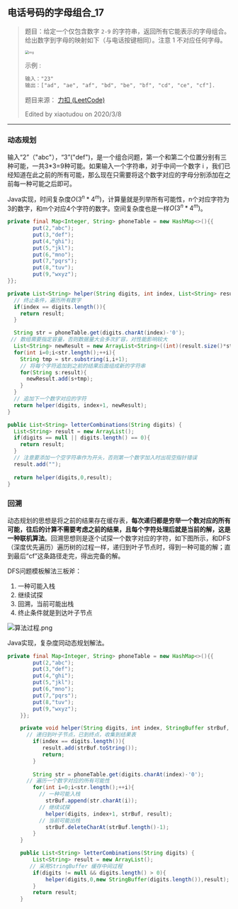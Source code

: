 ## 电话号码的字母组合_17

> 题目：给定一个仅包含数字 `2-9` 的字符串，返回所有它能表示的字母组合。给出数字到字母的映射如下（与电话按键相同）。注意 1 不对应任何字母。
>
> <img src="http://coco66.info:88/leetcode/picture/17_telephone_keypad.png" alt="img" style="zoom:50%;" />
>
> 示例 :
>
> ```txt
> 输入："23"
> 输出：["ad", "ae", "af", "bd", "be", "bf", "cd", "ce", "cf"].
> ```
>
> 题目来源： [力扣 (LeetCode)](https://leetcode-cn.com/problems/letter-combinations-of-a-phone-number/)
>
> Edited by xiaotudou on 2020/3/8

----

### 动态规划

输入“2”（"abc"），“3”("def")，是一个组合问题，第一个和第二个位置分别有三种可能，一共3*3=9种可能。如果输入一个字符串，对于中间一个数字 i ，我们已经知道在此之前的所有可能，那么现在只需要将这个数字对应的字母分别添加在之前每一种可能之后即可。

Java实现，时间复杂度$O(3^n*4^m)$，计算量就是列举所有可能性，n个对应字符为3的数字，和m个对应4个字符的数字。空间复杂度也是一样$O(3^n*4^m)$。

```java
private final Map<Integer, String> phoneTable = new HashMap<>(){{
        put(2,"abc");
        put(3,"def");
        put(4,"ghi");
        put(5,"jkl");
        put(6,"mno");
        put(7,"pqrs");
        put(8,"tuv");
        put(9,"wxyz");
}};

private List<String> helper(String digits, int index, List<String> result){
  // 终止条件，遍历所有数字
  if(index == digits.length()){
    return result;
  }

  String str = phoneTable.get(digits.charAt(index)-'0');
 // 数组需要指定容量，否则数据量大会多次扩容，对性能影响较大
  List<String> newResult = new ArrayList<String>((int)(result.size()*str.length()/0.75));
  for(int i=0;i<str.length();++i){
    String tmp = str.substring(i,i+1);
    // 将每个字符追加到之前的结果后面组成新的字符串
    for(String s:result){
      newResult.add(s+tmp);
    }
  }
  // 追加下一个数字对应的字符
  return helper(digits, index+1, newResult);
}

public List<String> letterCombinations(String digits) {
  List<String> result = new ArrayList();
  if(digits == null || digits.length() == 0){
    return result;
  }
  // 注意要添加一个空字符串作为开头，否则第一个数字加入时出现空指针错误
  result.add("");
  
  return helper(digits,0,result);
}
```

### 回溯

动态规划的思想是将之前的结果存在缓存表，**每次递归都是穷举一个数对应的所有可能，往后的计算不需要考虑之前的结果，且每个字符处理后就是当前的解，这是一种联机算法**。回溯思想则是逐个试探一个数字对应的字符，如下图所示，和DFS（深度优先遍历）遍历树的过程一样，递归到叶子节点时，得到一种可能的解；直到最后“cf”这条路径走完，得出完备的解。

DFS问题模板解法三板斧：  
1. 一种可能入栈 
2.  继续试探 
3. 回溯，当前可能出栈
4. 终止条件就是到达叶子节点

![算法过程.png](http://coco66.info:88/leetcode/picture/17_tree.png)

Java实现，复杂度同动态规划解法。

```java
private final Map<Integer, String> phoneTable = new HashMap<>(){{
        put(2,"abc");
        put(3,"def");
        put(4,"ghi");
        put(5,"jkl");
        put(6,"mno");
        put(7,"pqrs");
        put(8,"tuv");
        put(9,"wxyz");
    }};

    private void helper(String digits, int index, StringBuffer strBuf, List<String> result){
      // 递归到叶子节点，已到终点，收集到结果表
        if(index == digits.length()){
           result.add(strBuf.toString());
           return;
        }
      
        String str = phoneTable.get(digits.charAt(index)-'0');
      // 遍历一个数字对应的所有可能性
        for(int i=0;i<str.length();++i){
          // 一种可能入栈
            strBuf.append(str.charAt(i));
          // 继续试探
            helper(digits, index+1, strBuf, result);
          // 当前可能出栈
            strBuf.deleteCharAt(strBuf.length()-1);
        } 
    }

    public List<String> letterCombinations(String digits) {
        List<String> result = new ArrayList();
       // 采用StringBuffer 缓存中间过程
        if(digits != null && digits.length() > 0){
            helper(digits,0,new StringBuffer(digits.length()),result);
        }
        return result;
    }
```

